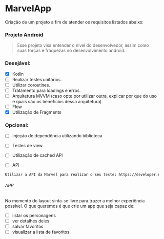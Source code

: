 # MarvelApp
Criação de um projeto a fim de atender os requisitos listados abaixo:

### Projeto Android
> Esse projeto visa entender o nível do desenvolvedor, assim como suas forças e fraquezas no desenvolvimento android.

### Desejável:
- [x] Kotlin
- [ ] Realizar testes unitários.
- [ ] Utilizar coroutines.
- [ ] Tratamento para loadings e erros.
- [ ] Arquitetura MVVM (caso opte por utilizar outra, explicar por que do uso e quais são os benefícios dessa arquitetura).
- [ ] Flow
- [x] Utilização de Fragments

### Opcional:
- [ ] Injeção de dependência utilizando biblioteca
- [ ] Testes de view
- [ ] Utilização de cached API
- [ ] API


```sh
Utilizar a API da Marvel para realizar o seu teste: https://developer.marvel.com/
```

###### APP
No momento do layout sinta-se livre para trazer a melhor experiência possível. O que queremos é que crie um app que seja capaz de:

- [ ] listar os personagens
- [ ] ver detalhes deles
- [ ] salvar favoritos
- [ ] visualizar a lista de favoritos
